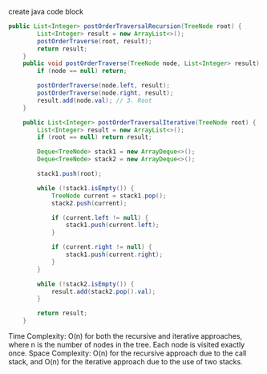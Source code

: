 create java code block
```java
public List<Integer> postOrderTraversalRecursion(TreeNode root) {
        List<Integer> result = new ArrayList<>();
        postOrderTraverse(root, result);
        return result;
    }
    public void postOrderTraverse(TreeNode node, List<Integer> result) {
        if (node == null) return;

        postOrderTraverse(node.left, result);
        postOrderTraverse(node.right, result);
        result.add(node.val); // 3. Root
    }

    public List<Integer> postOrderTraversalIterative(TreeNode root) {
        List<Integer> result = new ArrayList<>();
        if (root == null) return result;

        Deque<TreeNode> stack1 = new ArrayDeque<>();
        Deque<TreeNode> stack2 = new ArrayDeque<>();

        stack1.push(root);

        while (!stack1.isEmpty()) {
            TreeNode current = stack1.pop();
            stack2.push(current);

            if (current.left != null) {
                stack1.push(current.left);
            }

            if (current.right != null) {
                stack1.push(current.right);
            }
        }

        while (!stack2.isEmpty()) {
            result.add(stack2.pop().val);
        }

        return result;
    }
```

Time Complexity: O(n) for both the recursive and iterative approaches, where n is the number of nodes in the tree. Each node is visited exactly once.
Space Complexity: O(n) for the recursive approach due to the call stack, and O(n) for the iterative approach due to the use of two stacks.